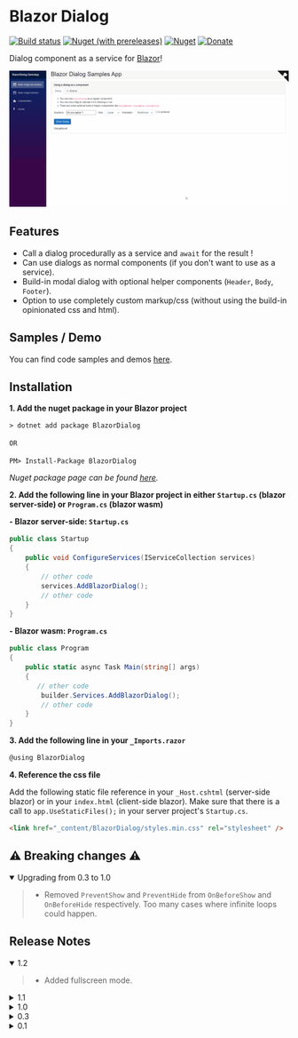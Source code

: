 ﻿# Blazor Dialog

[![Build status](https://dev.azure.com/stavros-kasidis/Blazor%20Dialog/_apis/build/status/Blazor%20Dialog-CI)](https://dev.azure.com/stavros-kasidis/Blazor%20Dialog/_build/latest?definitionId=16) [![Nuget (with prereleases)](https://img.shields.io/nuget/vpre/BlazorDialog.svg?logo=nuget)](https://www.nuget.org/packages/BlazorDialog) [![Nuget](https://img.shields.io/nuget/dt/BlazorDialog.svg?logo=nuget)](https://www.nuget.org/packages/BlazorDialog) [![Donate](https://img.shields.io/badge/Donate-PayPal-green.svg)](https://www.paypal.com/cgi-bin/webscr?cmd=_donations&business=7CRGWPYB5AKJQ&currency_code=EUR&source=url)

Dialog component as a service for [Blazor](https://blazor.net)!

![demo-img](ReadmeResources/dialog-demo.gif)

## Features
* Call a dialog procedurally as a service and `await` for the result !
* Can use dialogs as normal components (if you don't want to use as a service).
* Build-in modal dialog with optional helper components (`Header`, `Body`, `Footer`).
* Option to use completely custom markup/css (without using the build-in opinionated css and html).


## Samples / Demo
You can find code samples and demos [here](https://blazor-dialog-demo.azurewebsites.net/).

## Installation
**1. Add the nuget package in your Blazor project**
```
> dotnet add package BlazorDialog

OR

PM> Install-Package BlazorDialog
```
*Nuget package page can be found [here](https://www.nuget.org/packages/BlazorDialog).*

**2. Add the following line in your Blazor project in either `Startup.cs` (blazor server-side) or `Program.cs` (blazor wasm)**

**- Blazor server-side: `Startup.cs`**
```csharp
public class Startup
{
    public void ConfigureServices(IServiceCollection services)
    {
        // other code
        services.AddBlazorDialog();
        // other code
    }
}
```

**- Blazor wasm: `Program.cs`**
```csharp
public class Program
{
    public static async Task Main(string[] args)
    {
       // other code
        builder.Services.AddBlazorDialog();
        // other code
    }
}
```
**3. Add the following line in your `_Imports.razor`**
```csharp
@using BlazorDialog
```
**4. Reference the css file**

Add the following static file reference in your `_Host.cshtml` (server-side blazor) or in your `index.html` (client-side blazor). 
Make sure that there is a call to `app.UseStaticFiles();` in your server project's `Startup.cs`.

```html
<link href="_content/BlazorDialog/styles.min.css" rel="stylesheet" />
```

## ⚠️ Breaking changes ⚠️

<details open="open"><summary>Upgrading from 0.3 to 1.0</summary>

>- Removed `PreventShow` and `PreventHide` from `OnBeforeShow` and `OnBeforeHide` respectively. Too many cases where infinite loops could happen.
</details>

## Release Notes

<details  open="open"><summary>1.2</summary>
    
>- Added fullscreen mode.
</details>

<details ><summary>1.1</summary>
    
>- Added support for dialog-in-dialog.
</details>

<details><summary>1.0</summary>
    
>- Fixed an infinite loop bug with `OnBeforeShow` event.
>- Fixed css bugs.
>- Removed `PreventShow` and `PreventHide` from `OnBeforeShow` and `OnBeforeHide` respectively. Too many cases where infinite loops could happen.
</details>

<details><summary>0.3</summary>
    
>- Upgrated to 3.1.
>- Added new helper components: `DialogHeader`, `DialogBody`, `DialogFooter`
</details>

<details><summary>0.1</summary>
    
>- Initial release.
</details>
